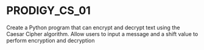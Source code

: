 # PRODIGY_CS_01
Create a Python program that can encrypt and decrypt text using the Caesar Cipher algorithm. Allow users to input a message and a shift value to perform encryption and decryption
